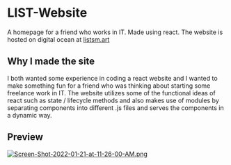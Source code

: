 # LIST-Website

A homepage for a friend who works in IT. Made using react.
The website is hosted on digital ocean at [listsm.art](listsm.art)

## Why I made the site

I both wanted some experience in coding a react website and I wanted to make something fun for a friend who was thinking about starting some freelance work in IT. The website utilizes some of the functional ideas of react such as state / lifecycle methods and also makes use of modules by separating components into different .js files and serves the components in a dynamic way. 

## Preview

[![Screen-Shot-2022-01-21-at-11-26-00-AM.png](https://i.postimg.cc/sx5NTvQb/Screen-Shot-2022-01-21-at-11-26-00-AM.png)](https://postimg.cc/bSNgJYRR)

